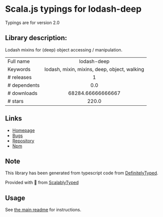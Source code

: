 
# Scala.js typings for lodash-deep

Typings are for version 2.0

## Library description:
Lodash mixins for (deep) object accessing / manipulation.

|                    |                 |
| ------------------ | :-------------: |
| Full name          | lodash-deep |
| Keywords           | lodash, mixin, mixins, deep, object, walking |
| # releases         | 1 |
| # dependents       | 0.0 |
| # downloads        | 68284.66666666667 |
| # stars            | 220.0 |

## Links
- [Homepage](https://github.com/marklagendijk/lodash-deep)
- [Bugs](https://github.com/marklagendijk/lodash-deep/issues)
- [Repository](https://github.com/marklagendijk/lodash-deep)
- [Npm](https://www.npmjs.com/package/lodash-deep)
    


## Note
This library has been generated from typescript code from [DefinitelyTyped](https://definitelytyped.org).

Provided with :purple_heart: from [ScalablyTyped](https://github.com/oyvindberg/ScalablyTyped)

## Usage
See [the main readme](../../readme.md) for instructions.


